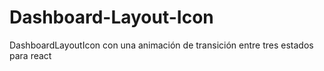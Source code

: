 # Dashboard-Layout-Icon
DashboardLayoutIcon con una animación de transición entre tres estados para react
